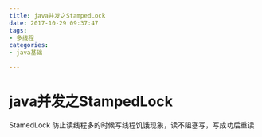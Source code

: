 ```yaml
---
title: java并发之StampedLock
date: 2017-10-29 09:37:47
tags:
- 多线程
categories:
- java基础

---
```


# java并发之StampedLock 

StamedLock 防止读线程多的时候写线程饥饿现象，读不阻塞写，写成功后重读

<!--more-->